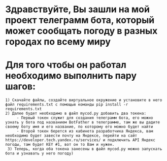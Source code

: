 # Здравствуйте, Вы зашли на мой проект телеграмм бота, который может сообщать погоду в разных городах по всему миру
# Для того чтобы он работал необходимо выполнить пару шагов:
    1) Скачайте файлы, создайте виртуальное окружение и установите в него файл requirements.txt с помощью команды pip install -r requirements.txt
    2) Далее будет необходимо в файл mycod.py добавить два токена:
         - Первый токен служит для создания телеграмм бота, его можно узнать у бота под названием BotFather в телеграмме, там же вы дадите своему боту имя и его название, по которому его можно будет найти
         - Второй токен берется из кабинета разработчика Яндекса, вам необходимо будет завести почту на Яндексе, перейти на сайт https://developer.tech.yandex.ru/services/ и подключить API Яндекс погоды, там будет KEY #1, вот он то Вам и нужен.
     3) Теперь, когда оба токена занесены в файл mycod.py можно запускать бота и узнавать у него погоду)
